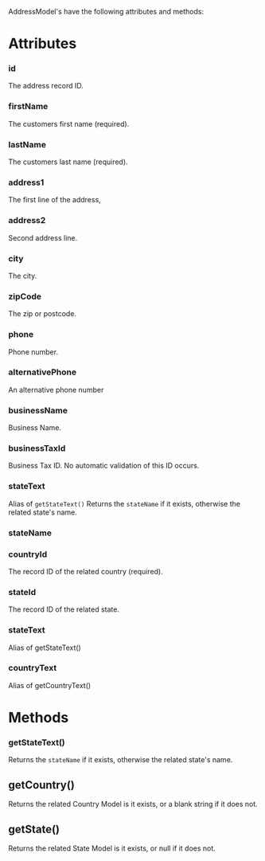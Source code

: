 AddressModel's have the following attributes and methods:

# Attributes

### id
The address record ID.

### firstName
The customers first name (required).

### lastName
The customers last name (required).

### address1
The first line of the address,

### address2
Second address line.

### city
The city.

### zipCode
The zip or postcode.

### phone
Phone number.

### alternativePhone
An alternative phone number

### businessName
Business Name.

### businessTaxId
Business Tax ID. No automatic validation of this ID occurs.

### stateText
Alias of `getStateText()`
Returns the `stateName` if it exists, otherwise the related state's name.

### stateName

### countryId
The record ID of the related country (required).

### stateId
The record ID of the related state.

### stateText
Alias of getStateText()

### countryText
Alias of getCountryText()

# Methods

### getStateText()
Returns the `stateName` if it exists, otherwise the related state's name.

## getCountry()
Returns the related Country Model is it exists, or a blank string if it does not.

## getState()
Returns the related State Model is it exists, or null if it does not.
